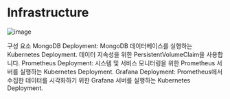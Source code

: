 # Infrastructure

![image](https://github.com/dhowl1/Infrastructure/assets/139436754/a2a02b54-08c2-4eed-ad16-761894db4bb5)

구성 요소
MongoDB Deployment: MongoDB 데이터베이스를 실행하는 Kubernetes Deployment. 데이터 지속성을 위한 PersistentVolumeClaim을 사용합니다.
Prometheus Deployment: 시스템 및 서비스 모니터링을 위한 Prometheus 서버를 실행하는 Kubernetes Deployment.
Grafana Deployment: Prometheus에서 수집한 데이터를 시각화하기 위한 Grafana 서버를 실행하는 Kubernetes Deployment.

